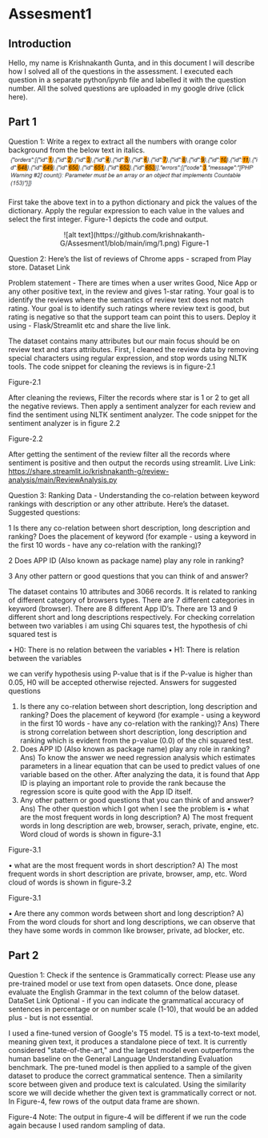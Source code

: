 # Assesment1

## Introduction

Hello, my name is Krishnakanth Gunta, and in this document I will describe how I solved all of the questions in the assessment. I executed each question in a separate python/ipynb file and labelled it with the question number.  All the solved questions are uploaded in my google drive (click here).

## Part 1
Question 1: Write a regex to extract all the numbers with orange color background from the below text in italics.
![alt text](https://github.com/krishnakanth-G/Assesment1/blob/main/img/0.png)

First take the above text in to a python dictionary and pick the values of the dictionary. Apply the regular expression to each value in the values and select the first integer. Figure-1 depicts the code and output.
 
<p align="center">
 ![alt text](https://github.com/krishnakanth-G/Assesment1/blob/main/img/1.png)
 Figure-1
</p>


Question 2:  Here’s the list of reviews of Chrome apps - scraped from Play store. Dataset Link

Problem statement - There are times when a user writes Good, Nice App or any other positive text, in the review and gives 1-star rating. Your goal is to identify the reviews where the semantics of review text does not match rating. Your goal is to identify such ratings where review text is good, but rating is negative so that the support team can point this to users. Deploy it using - Flask/Streamlit etc and share the live link.

The dataset contains many attributes but our main focus should be on review text and stars attributes. First, I cleaned the review data by removing special characters using regular expression, and stop words using NLTK tools. The code snippet for cleaning the reviews is in figure-2.1 
 
Figure-2.1

After cleaning the reviews, Filter the records where star is 1 or 2 to get all the negative reviews. Then apply a sentiment analyzer for each review and find the sentiment using NLTK sentiment analyzer. The code snippet for the sentiment analyzer is in figure 2.2
 
Figure-2.2

 After getting the sentiment of the review filter all the records where sentiment is positive and then output the records using streamlit. 
Live Link: https://share.streamlit.io/krishnakanth-g/review-analysis/main/ReviewAnalysis.py

Question 3: Ranking Data - Understanding the co-relation between keyword rankings with description or any other attribute. Here’s the dataset.
Suggested questions:

1	Is there any co-relation between short description, long description and ranking? Does the placement of keyword (for example - using a keyword in the first 10 words - have any co-relation with the ranking)?

2	Does APP ID (Also known as package name) play any role in ranking?

3	Any other pattern or good questions that you can think of and answer?

The dataset contains 10 attributes and 3066 records. It is related to ranking of different category of browsers types. There are 7 different categories in keyword (browser). There are 8 different App ID’s. There are 13 and 9 different short and long descriptions respectively. For checking correlation between two variables i am using Chi squares test, the hypothesis of chi squared test is

•	H0: There is no relation between the variables
•	H1: There is relation between the variables

we can verify hypothesis using P-value that is if the P-value is higher than 0.05, H0 will be accepted otherwise rejected.
Answers for suggested questions

1.	Is there any co-relation between short description, long description and ranking? Does the placement of keyword (for example - using a keyword in the first 10 words - have any co-relation with the ranking)?
Ans) There is strong correlation between short description, long description and ranking which is evident from the p-value (0.0) of the chi squared test.
2.	Does APP ID (Also known as package name) play any role in ranking?
Ans) To know the answer we need regression analysis which estimates parameters in a linear equation that can be used to predict values of one variable based on the other. After analyzing the data, it is found that App ID is playing an important role to provide the rank because the regression score is quite good with the App ID itself.
3.	Any other pattern or good questions that you can think of and answer?
Ans) The other question which I got when I see the problem is
•	what are the most frequent words in long description?
A) The most frequent words in long description are web, browser, serach, private, engine, etc. Word cloud of words is shown in figure-3.1
 
Figure-3.1

•	what are the most frequent words in short description?
A) The most frequent words in short description are private, browser, amp, etc.
Word cloud of words is shown in figure-3.2

 
Figure-3.1

•	Are there any common words between short and long description?
A) From the word clouds for short and long descriptions, we can observe that they have some words in common like browser, private, ad blocker, etc.

## Part 2
Question 1: Check if the sentence is Grammatically correct: Please use any pre-trained model or use text from open datasets. Once done, please evaluate the English Grammar in the text column of the below dataset. DataSet Link
Optional - if you can indicate the grammatical accuracy of sentences in percentage or on number scale (1-10), that would be an added plus - but is not essential.

I used a fine-tuned version of Google's T5 model. T5 is a text-to-text model, meaning given text, it produces a standalone piece of text. It is currently considered "state-of-the-art," and the largest model even outperforms the human baseline on the General Language Understanding Evaluation benchmark. The pre-tuned model is then applied to a sample of the given dataset to produce the correct grammatical sentence. Then a similarity score between given and produce text is calculated. Using the similarity score we will decide whether the given text is grammatically correct or not. In Figure-4, few rows of the output data frame are shown.
 
Figure-4
Note: The output in figure-4 will be different if we run the code again because I used random sampling of data. 


